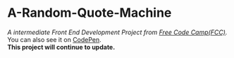 # A-Random-Quote-Machine  
*A intermediate Front End Development Project from [Free Code Camp(FCC)](https://www.freecodecamp.com/challenges/build-a-random-quote-machine).*  
You can also see it on [CodePen](https://codepen.io/Chuanfeng/pen/BLWPBO).  
**This project will continue to update.**

